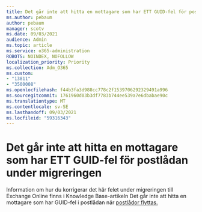 ```yaml
---
title: Det går inte att hitta en mottagare som har ETT GUID-fel för postlådan under migreringen
ms.author: pebaum
author: pebaum
manager: scotv
ms.date: 09/03/2021
audience: Admin
ms.topic: article
ms.service: o365-administration
ROBOTS: NOINDEX, NOFOLLOW
localization_priority: Priority
ms.collection: Adm_O365
ms.custom:
- "13811"
- "3500008"
ms.openlocfilehash: f44b3fa3d988cc778c2f1539706292329491a996
ms.sourcegitcommit: 1761960d03b3df7783b744ee539a7e6dbabae90c
ms.translationtype: MT
ms.contentlocale: sv-SE
ms.lasthandoff: 09/03/2021
ms.locfileid: "59316343"
---
```

# <a name="cannot-find-a-recipient-that-has-mailbox-guid-error-during-migration"></a>Det går inte att hitta en mottagare som har ETT GUID-fel för postlådan under migreringen

Information om hur du korrigerar det här felet under migreringen till Exchange Online finns i Knowledge Base-artikeln Det går inte att hitta en mottagare som har GUID-fel i postlådan när [postlådor flyttas.](https://docs.microsoft.com/exchange/troubleshoot/move-mailboxes/migrationpermanentexception-when-moving-mailboxes)